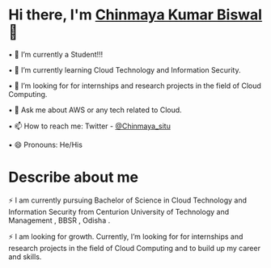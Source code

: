 
<h1>Hi there, I'm <a href="https://chinmayakumarbiswal.in/">Chinmaya Kumar Biswal </a>👋</h1>

•	🔭 I’m currently a Student!!!

•	🌱 I’m currently learning Cloud Technology and Information Security.

•	🤔 I’m looking for for internships and research projects in the field of Cloud Computing.

•	💬 Ask me about AWS or any tech related to Cloud.

•	📫 How to reach me:  Twitter - [@Chinmaya_situ](https://twitter.com/Chinmaya_situ?s=09)

•	😄 Pronouns: He/His

<h1>Describe about  me</h1>


⚡ I am currently pursuing Bachelor of Science in Cloud Technology and Information Security  from Centurion University of Technology and Management , BBSR , Odisha .

⚡ I am looking for growth. Currently, I’m looking for for internships and research projects in the field of Cloud Computing and to build up my career and skills. 
